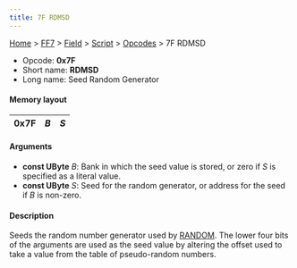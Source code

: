```yaml
---
title: 7F RDMSD
---
```


[Home](Main%20Page.md) > [FF7](FF7.md) > [Field](FF7/Field.md) > [Script](FF7/Field/Script.md) > [Opcodes](FF7/Field/Script/Opcodes.md) > 7F RDMSD

-   Opcode: **0x7F**
-   Short name: **RDMSD**
-   Long name: Seed Random Generator

#### Memory layout

| 0x7F | *B* | *S* |
|------|-----|-----|

#### Arguments

-   **const UByte** *B*: Bank in which the seed value is stored, or zero
    if *S* is specified as a literal value.
-   **const UByte** *S*: Seed for the random generator, or address for
    the seed if *B* is non-zero.

#### Description

Seeds the random number generator used by [RANDOM][]. The lower four
bits of the arguments are used as the seed value by altering the offset
used to take a value from the table of pseudo-random numbers.

  [RANDOM]: ../99%20RANDOM.md "wikilink"
